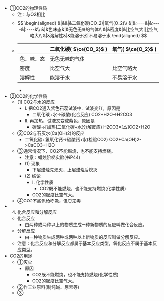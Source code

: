 - ①CO2的物理性质
	- 注：与O2相比
	-
	  $$
	  \begin{aligned}
	  &|&&|&二氧化碳(CO_2)|氧气(O_2)\\
	  &|&:----&|&:----&|:----&\\
	  &|&色味态&|&无色无味的气体\\
	  &|&密度&|&比空气大|比空气略大\\
	  &|&溶解性&|&能溶于水|不易溶于水
	  \end{aligned}
	  $$
	-
	  | | 二氧化碳( $\ce{CO_2}$ ) | 氧气( $\ce{O_2}$ ) |
	   |---|---|---|
	   | 色、味、态 | 无色无味的气体 |
	   | 密度 | 比空气大 | 比空气略大 |
	   | 溶解性 | 能溶于水 | 不易溶于水 |
		-
- ②CO2的化学性质
	- (1) CO2与水的反应
		- I. 把CO2通入紫色石蕊试液中，试液变红，原因是
			- 二氧化碳+水->碳酸(化合反应)
			  CO2+H2O->H2CO3
		- II. 再加热，试液又变成紫色，原因是
			- 碳酸->[加热]二氧化碳+水(分解反应)
			  H2CO3=[△]CO2+H2O
	- ②CO2与石灰水(Ca(OH)2)的反应
		- 二氧化碳+氢氧化钙->碳酸钙+水(检验CO2)
		  CO2+Ca(OH)2->CaCO3+H2O
	- ③通常情况下，CO2不能燃烧，也不能支持燃烧。
		- 注意：蜡烛阶梯实验(书P44)
		- (1) 现象
			- 下层蜡烛先熄灭，上层蜡烛后熄灭
		- (2) 结论
			- I. 化学性质
				- CO2既不能燃烧，也不能支持燃烧(化学性质)
			- CO2的密度比空气大。
	- ④CO2不能供给呼吸，但它无毒
-
  4. 化合反应和分解反应
	- 化合反应
		- 由两种或两种以上的物质生成一种新物质的反应叫做化合反应。
	- 分解反应
		- 由一种物质生成两种或两种以上新物质的反应叫做分解反应。
	- 注意：化合反应和分解反应都属于基本反应类型，氧化反应不属于基本反应类型。
- CO2的用途
	- ①灭火
		- 原因
			- CO2既不能燃烧，也不能支持燃烧(化学性质)
			- CO2的密度比空气大。
	- ②作工业原料(制纯碱、尿素等)
	- ③